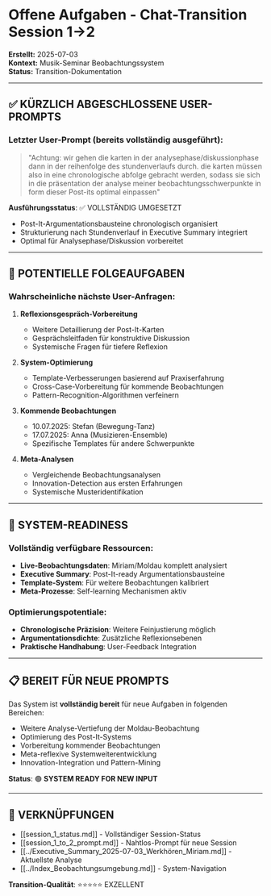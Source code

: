 # Offene Aufgaben - Chat-Transition Session 1→2

**Erstellt:** 2025-07-03  
**Kontext:** Musik-Seminar Beobachtungssystem  
**Status:** Transition-Dokumentation

---

## ✅ KÜRZLICH ABGESCHLOSSENE USER-PROMPTS

### Letzter User-Prompt (bereits vollständig ausgeführt):
> \"Achtung: wir gehen die karten in der analysephase/diskussionphase dann in der reihenfolge des stundenverlaufs durch. die karten müssen also in eine chronologische abfolge gebracht werden, sodass sie sich in die präsentation der analyse meiner beobachtungsschwerpunkte in form dieser Post-its optimal einpassen\"

**Ausführungsstatus**: ✅ VOLLSTÄNDIG UMGESETZT
- Post-It-Argumentationsbausteine chronologisch organisiert
- Strukturierung nach Stundenverlauf in Executive Summary integriert
- Optimal für Analysephase/Diskussion vorbereitet

---

## 🔄 POTENTIELLE FOLGEAUFGABEN

### Wahrscheinliche nächste User-Anfragen:
1. **Reflexionsgespräch-Vorbereitung**
   - Weitere Detaillierung der Post-It-Karten
   - Gesprächsleitfaden für konstruktive Diskussion
   - Systemische Fragen für tiefere Reflexion

2. **System-Optimierung**
   - Template-Verbesserungen basierend auf Praxiserfahrung
   - Cross-Case-Vorbereitung für kommende Beobachtungen
   - Pattern-Recognition-Algorithmen verfeinern

3. **Kommende Beobachtungen**
   - 10.07.2025: Stefan (Bewegung-Tanz)
   - 17.07.2025: Anna (Musizieren-Ensemble)
   - Spezifische Templates für andere Schwerpunkte

4. **Meta-Analysen**
   - Vergleichende Beobachtungsanalysen
   - Innovation-Detection aus ersten Erfahrungen
   - Systemische Musteridentifikation

---

## 🎯 SYSTEM-READINESS

### Vollständig verfügbare Ressourcen:
- **Live-Beobachtungsdaten**: Miriam/Moldau komplett analysiert
- **Executive Summary**: Post-It-ready Argumentationsbausteine
- **Template-System**: Für weitere Beobachtungen kalibriert
- **Meta-Prozesse**: Self-learning Mechanismen aktiv

### Optimierungspotentiale:
- **Chronologische Präzision**: Weitere Feinjustierung möglich
- **Argumentationsdichte**: Zusätzliche Reflexionsebenen
- **Praktische Handhabung**: User-Feedback Integration

---

## 📋 BEREIT FÜR NEUE PROMPTS

Das System ist **vollständig bereit** für neue Aufgaben in folgenden Bereichen:
- Weitere Analyse-Vertiefung der Moldau-Beobachtung
- Optimierung des Post-It-Systems
- Vorbereitung kommender Beobachtungen
- Meta-reflexive Systemweiterentwicklung
- Innovation-Integration und Pattern-Mining

**Status**: 🟢 **SYSTEM READY FOR NEW INPUT**

---

## 🔗 VERKNÜPFUNGEN
- [[session_1_status.md]] - Vollständiger Session-Status
- [[session_1_to_2_prompt.md]] - Nahtlos-Prompt für neue Session  
- [[../Executive_Summary_2025-07-03_Werkhören_Miriam.md]] - Aktuellste Analyse
- [[../Index_Beobachtungsumgebung.md]] - System-Navigation

**Transition-Qualität**: ⭐⭐⭐⭐⭐ EXZELLENT
